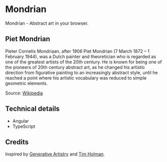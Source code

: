 # Mondrian

Mondrian - Abstract art in your browser.

## Piet Mondrian
Pieter Cornelis Mondriaan, after 1906 Piet Mondrian (7 March 1872 – 1 February 1944), was a Dutch painter and theoretician who is regarded as one of the greatest artists of the 20th century. He is known for being one of the pioneers of 20th century abstract art, as he changed his artistic direction from figurative painting to an increasingly abstract style, until he reached a point where his artistic vocabulary was reduced to simple geometric elements.

Source: [Wikipedia][1]

## Technical details
- Angular
- TypeScript

## Credits
Inspired by [Generative Artistry][2] and [Tim Holman][3].

[1]: https://en.wikipedia.org/wiki/Piet_Mondrian
[2]: https://generativeartistry.com
[3]: https://github.com/tholman

